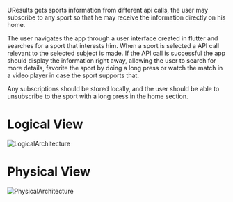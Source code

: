 UResults gets sports information from different api calls, the user may subscribe to any sport so that he may receive the information directly on his home. 

The user navigates the app through a user interface created in flutter and searches for a sport that interests him. When a sport is selected a API call relevant to the selected subject is made. If the API call is successful the app should display the information right away, allowing the user to search for more details, favorite the sport by doing a long press or watch the match in a video player in case the sport supports that. 

Any subscriptions should be stored locally, and the user should be able to unsubscribe to the sport with a long press in the home section. 

  

# Logical View 

![LogicalArchitecture](https://github.com/UMaia-ES-23-24/project-tag3/assets/114435290/275c9bad-128a-4fa3-9fee-3927b289129d)


# Physical View 

![PhysicalArchitecture](https://github.com/UMaia-ES-23-24/project-tag3/assets/114435290/694d4eef-cfed-440f-ae1e-d327b9695ad8)
